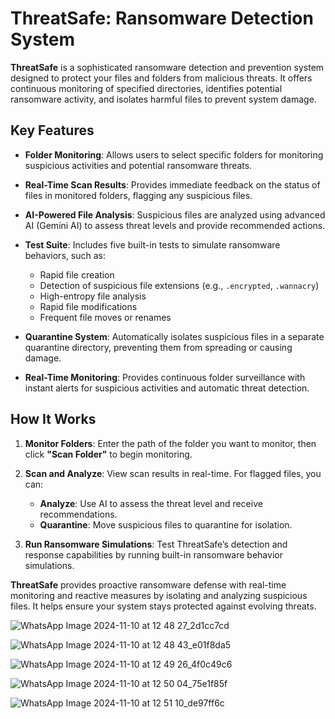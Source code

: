# **ThreatSafe: Ransomware Detection System**

**ThreatSafe** is a sophisticated ransomware detection and prevention system designed to protect your files and folders from malicious threats. It offers continuous monitoring of specified directories, identifies potential ransomware activity, and isolates harmful files to prevent system damage.

## **Key Features**

- **Folder Monitoring**: Allows users to select specific folders for monitoring suspicious activities and potential ransomware threats.

- **Real-Time Scan Results**: Provides immediate feedback on the status of files in monitored folders, flagging any suspicious files.

- **AI-Powered File Analysis**: Suspicious files are analyzed using advanced AI (Gemini AI) to assess threat levels and provide recommended actions.

- **Test Suite**: Includes five built-in tests to simulate ransomware behaviors, such as:
  - Rapid file creation
  - Detection of suspicious file extensions (e.g., `.encrypted`, `.wannacry`)
  - High-entropy file analysis
  - Rapid file modifications
  - Frequent file moves or renames

- **Quarantine System**: Automatically isolates suspicious files in a separate quarantine directory, preventing them from spreading or causing damage.

- **Real-Time Monitoring**: Provides continuous folder surveillance with instant alerts for suspicious activities and automatic threat detection.

## **How It Works**

1. **Monitor Folders**: Enter the path of the folder you want to monitor, then click **"Scan Folder"** to begin monitoring.

2. **Scan and Analyze**: View scan results in real-time. For flagged files, you can:
   - **Analyze**: Use AI to assess the threat level and receive recommendations.
   - **Quarantine**: Move suspicious files to quarantine for isolation.

3. **Run Ransomware Simulations**: Test ThreatSafe’s detection and response capabilities by running built-in ransomware behavior simulations.

**ThreatSafe** provides proactive ransomware defense with real-time monitoring and reactive measures by isolating and analyzing suspicious files. It helps ensure your system stays protected against evolving threats.



![WhatsApp Image 2024-11-10 at 12 48 27_2d1cc7cd](https://github.com/user-attachments/assets/7f8ccd52-7076-42e5-b850-5b1b561cfbac)

![WhatsApp Image 2024-11-10 at 12 48 43_e01f8da5](https://github.com/user-attachments/assets/1cc637aa-271a-4db9-866b-2bc8f37ff82c)

![WhatsApp Image 2024-11-10 at 12 49 26_4f0c49c6](https://github.com/user-attachments/assets/8d8072e5-7a90-444a-8fa8-5c7b8a56c711)

![WhatsApp Image 2024-11-10 at 12 50 04_75e1f85f](https://github.com/user-attachments/assets/7eb04bcf-e757-44f9-bcc6-bf8667ed6cc4)

![WhatsApp Image 2024-11-10 at 12 51 10_de97ff6c](https://github.com/user-attachments/assets/01dc488f-2a3d-49dc-82c7-a5a7094db86d)

